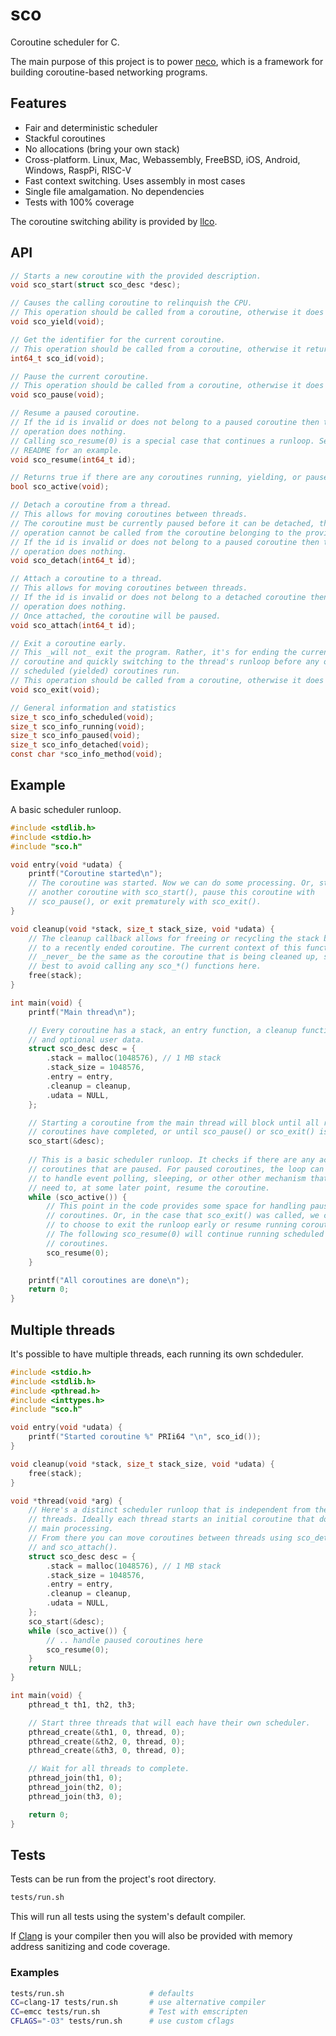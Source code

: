 # sco

Coroutine scheduler for C.

The main purpose of this project is to power
[neco](https://github.com/tidwall/neco), which is a framework for building 
coroutine-based networking programs.

## Features

- Fair and deterministic scheduler
- Stackful coroutines
- No allocations (bring your own stack)
- Cross-platform. Linux, Mac, Webassembly, FreeBSD, iOS, Android, Windows, RaspPi, RISC-V
- Fast context switching. Uses assembly in most cases
- Single file amalgamation. No dependencies
- Tests with 100% coverage

The coroutine switching ability is provided by [llco](https://github.com/tidwall/llco).

## API

```C
// Starts a new coroutine with the provided description.
void sco_start(struct sco_desc *desc);

// Causes the calling coroutine to relinquish the CPU.
// This operation should be called from a coroutine, otherwise it does nothing.
void sco_yield(void);

// Get the identifier for the current coroutine.
// This operation should be called from a coroutine, otherwise it returns zero.
int64_t sco_id(void);

// Pause the current coroutine.
// This operation should be called from a coroutine, otherwise it does nothing.
void sco_pause(void);

// Resume a paused coroutine.
// If the id is invalid or does not belong to a paused coroutine then this
// operation does nothing.
// Calling sco_resume(0) is a special case that continues a runloop. See the
// README for an example.
void sco_resume(int64_t id);

// Returns true if there are any coroutines running, yielding, or paused.
bool sco_active(void);

// Detach a coroutine from a thread.
// This allows for moving coroutines between threads.
// The coroutine must be currently paused before it can be detached, thus this
// operation cannot be called from the coroutine belonging to the provided id.
// If the id is invalid or does not belong to a paused coroutine then this
// operation does nothing.
void sco_detach(int64_t id);

// Attach a coroutine to a thread.
// This allows for moving coroutines between threads.
// If the id is invalid or does not belong to a detached coroutine then this
// operation does nothing.
// Once attached, the coroutine will be paused.
void sco_attach(int64_t id);

// Exit a coroutine early.
// This _will not_ exit the program. Rather, it's for ending the current 
// coroutine and quickly switching to the thread's runloop before any other
// scheduled (yielded) coroutines run.
// This operation should be called from a coroutine, otherwise it does nothing.
void sco_exit(void);

// General information and statistics
size_t sco_info_scheduled(void);
size_t sco_info_running(void);
size_t sco_info_paused(void);
size_t sco_info_detached(void);
const char *sco_info_method(void);
```

## Example

A basic scheduler runloop.

```C
#include <stdlib.h>
#include <stdio.h>
#include "sco.h"

void entry(void *udata) {
    printf("Coroutine started\n");
    // The coroutine was started. Now we can do some processing. Or, start
    // another coroutine with sco_start(), pause this coroutine with 
    // sco_pause(), or exit prematurely with sco_exit().
}

void cleanup(void *stack, size_t stack_size, void *udata) {
    // The cleanup callback allows for freeing or recycling the stack belonging
    // to a recently ended coroutine. The current context of this function will 
    // _never_ be the same as the coroutine that is being cleaned up, so it's
    // best to avoid calling any sco_*() functions here.
    free(stack);
}

int main(void) {
    printf("Main thread\n");

    // Every coroutine has a stack, an entry function, a cleanup function,
    // and optional user data.
    struct sco_desc desc = {
        .stack = malloc(1048576), // 1 MB stack
        .stack_size = 1048576,
        .entry = entry,
        .cleanup = cleanup,
        .udata = NULL,
    };

    // Starting a coroutine from the main thread will block until all running
    // coroutines have completed, or until sco_pause() or sco_exit() is called.
    sco_start(&desc);
    
    // This is a basic scheduler runloop. It checks if there are any active 
    // coroutines that are paused. For paused coroutines, the loop can be a way
    // to handle event polling, sleeping, or other other mechanism that might
    // need to, at some later point, resume the coroutine.
    while (sco_active()) {
        // This point in the code provides some space for handling paused
        // coroutines. Or, in the case that sco_exit() was called, we can now
        // to choose to exit the runloop early or resume running coroutines.
        // The following sco_resume(0) will continue running scheduled
        // coroutines.
        sco_resume(0);
    }

    printf("All coroutines are done\n");
    return 0;
}
```

## Multiple threads

It's possible to have multiple threads, each running its own schdeduler.

```C
#include <stdio.h>
#include <stdlib.h>
#include <pthread.h>
#include <inttypes.h>
#include "sco.h"

void entry(void *udata) {
    printf("Started coroutine %" PRIi64 "\n", sco_id());
}

void cleanup(void *stack, size_t stack_size, void *udata) {
    free(stack);
}

void *thread(void *arg) {
    // Here's a distinct scheduler runloop that is independent from the other
    // threads. Ideally each thread starts an initial coroutine that does the 
    // main processing. 
    // From there you can move coroutines between threads using sco_detach()
    // and sco_attach().
    struct sco_desc desc = { 
        .stack = malloc(1048576), // 1 MB stack
        .stack_size = 1048576,
        .entry = entry,
        .cleanup = cleanup,
        .udata = NULL,
    };
    sco_start(&desc);
    while (sco_active()) {
        // .. handle paused coroutines here
        sco_resume(0);
    }
    return NULL;
}

int main(void) {
    pthread_t th1, th2, th3;

    // Start three threads that will each have their own scheduler.
    pthread_create(&th1, 0, thread, 0);
    pthread_create(&th2, 0, thread, 0);
    pthread_create(&th3, 0, thread, 0);

    // Wait for all threads to complete.
    pthread_join(th1, 0);
    pthread_join(th2, 0);
    pthread_join(th3, 0);

    return 0;
}
```

## Tests

Tests can be run from the project's root directory.

```bash
tests/run.sh
```

This will run all tests using the system's default compiler.

If [Clang](https://clang.llvm.org) is your compiler then you will also be 
provided with memory address sanitizing and code coverage.

### Examples

```bash
tests/run.sh                   # defaults
CC=clang-17 tests/run.sh       # use alternative compiler
CC=emcc tests/run.sh           # Test with emscripten
CFLAGS="-O3" tests/run.sh      # use custom cflags

